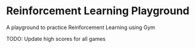 # Reinforcement Learning Playground

A playground to practice Reinforcement Learning using Gym

TODO: Update high scores for all games
